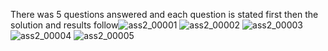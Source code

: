 There was 5 questions answered and each question is stated first then the solution and results follow![ass2_00001](https://github.com/user-attachments/assets/80312fce-29e8-45d0-b359-f9ae0b612177)
![ass2_00002](https://github.com/user-attachments/assets/5abc3e74-25ed-4a14-884f-b0b5495eb206)
![ass2_00003](https://github.com/user-attachments/assets/04bde5fb-a8d3-49db-bbd0-db3ae89c19de)
![ass2_00004](https://github.com/user-attachments/assets/3a2849a3-3bc5-4e52-93ba-013f5671bb66)
![ass2_00005](https://github.com/user-attachments/assets/a5662405-4616-4468-99ea-ae57c522d247)

